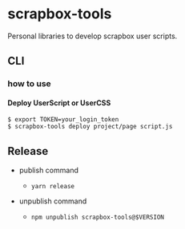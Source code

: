 # scrapbox-tools

Personal libraries to develop scrapbox user scripts.

## CLI

### how to use

#### Deploy UserScript or UserCSS

```shell
$ export TOKEN=your_login_token
$ scrapbox-tools deploy project/page script.js
```

## Release

- publish command

  - `yarn release`

- unpublish command
  - `npm unpublish scrapbox-tools@$VERSION`
